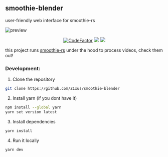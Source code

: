 ## smoothie-blender

user-friendly web interface for smoothie-rs  

<picture>
  <source srcset="https://raw.githubusercontent.com/Z1xus/smoothie-blender/main/banner.webp">
  <img alt="preview">
</picture>

<p align="center">
    <a href="https://www.codefactor.io/repository/github/z1xus/smoothie-blender/">
        <img src="https://www.codefactor.io/repository/github/z1xus/smoothie-blender/badge" alt="CodeFactor" /></a>
    <a href="https://github.com/Z1xus/smoothie-blender/issues?q=is%3Aissue+is%3Aopen+" alt="GitHub issues">
        <img src="https://img.shields.io/github/issues/z1xus/smoothie-blender"></a>
    <a href="https://github.com/Z1xus/smoothie-blender/pulls?q=is%3Apr+is%3Aopen+" alt="GitHub pull requests">
        <img src="https://img.shields.io/github/issues-pr/z1xus/smoothie-blender"></a>
</p>

this project runs [smoothie-rs](https://github.com/couleur-tweak-tips/smoothie-rs) under the hood to process videos, check them out!  

### Development:  
1. Clone the repository  
```bash
git clone https://github.com/Z1xus/smoothie-blender
```
2. Install yarn (if you dont have it)  
```bash
npm install --global yarn
yarn set version latest
```
3. Install dependencies  
```bash
yarn install
```
4. Run it locally  
```bash
yarn dev
```
